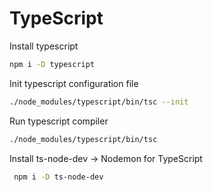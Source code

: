 # TypeScript

Install typescript

```sh
npm i -D typescript
```

Init typescript configuration file

```sh
./node_modules/typescript/bin/tsc --init
```

Run typescript compiler

```sh
./node_modules/typescript/bin/tsc
```

Install ts-node-dev -> Nodemon for TypeScript

```sh
 npm i -D ts-node-dev
```
